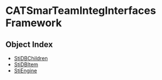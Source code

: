 # CATSmarTeamIntegInterfaces Framework

## Object Index

  * [StiDBChildren](CATSmarTeamIntegInterfaces/interface_StiDBChildren_34351.md)
  * [StiDBItem](CATSmarTeamIntegInterfaces/interface_StiDBItem_16075.md)
  * [StiEngine](CATSmarTeamIntegInterfaces/interface_StiEngine_17314.md)